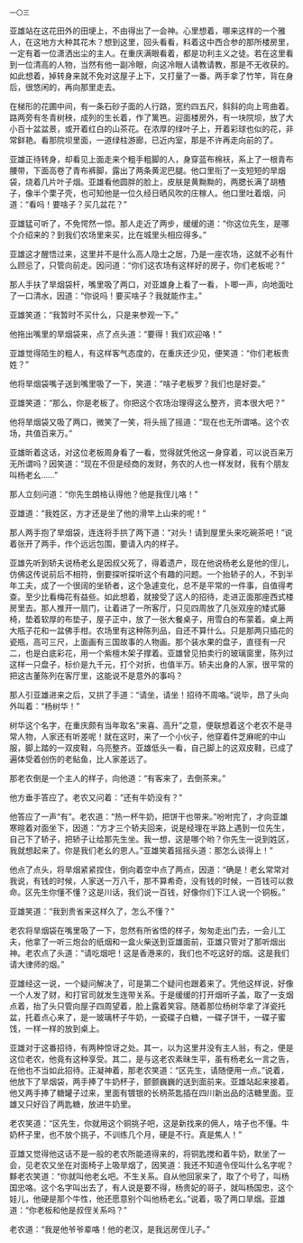     一〇三 

   亚雄站在这花田外的田埂上，不由得出了一会神。心里想着，哪来这样的一个雅人，在这地方大种其花木？想到这里，回头看看，料着这中西合参的那所楼房里，一定有着一位潇洒出尘的主人。在重庆满眼看着，都是功利主义之徒。若在这里看到一位清高的人物，当然有他一副冷眼，向这冷眼人请教请教，那是不无收获的。如此想着，掉转身来就不免对这屋子上下，又打量了一番。两手拿了竹竿，背在身后，很悠闲的，再向那里走去。

   在梯形的花圃中间，有一条石砂子面的人行路，宽约四五尺，斜斜的向上弯曲着。路两旁有冬青树秧，成列的生长着，作了篱笆。迎面楼房外，有一块院坝，放了大小百十盆盆景，或开着红白的山茶花。在浓厚的绿叶子上，开着彩球也似的花，非常鲜艳。看那院坝里面，一道绿柱游廊，已近内室，那是不许再走向前的了。

   亚雄正待转身，却看见上面走来个粗手粗脚的人，身穿蓝布棉袄，系上了一根青布腰带，下面高卷了青布裤脚，露出了两条黄泥巴腿。他口里衔了一支短短的旱烟袋，烧着几片叶子烟。亚雄看他圆胖的脸上，皮肤是黄黝黝的，两腮长满了胡楂子，像半个栗子壳，也可知他是一位久经日晒风吹的庄稼人。他口里吐着烟，问道：“看吗！要啥子？买几盆花？”

   亚雄猛可听了，不免愕然一惊。那人走近了两步，缓缓的道：“你这位先生，是哪个介绍来的？到我们农场里来买，比在城里头相应得多。”

   亚雄这才醒悟过来，这里并不是什么高人隐士之居，乃是一座农场，这就不必有什么顾忌了，只管向前走。因问道：“你们这农场有这样好的房子，你们老板呢？”

   那人手扶了旱烟袋杆，嘴里吸了两口，对亚雄身上看了一看，卜唧一声，向地面吐了一口清水，因道：“你说吗！要买啥子？我就能作主。”

   亚雄笑道：“我暂时不买什么，只是来参观一下。”

   他拖出嘴里的旱烟袋来，点了点头道：“要得！我们欢迎咯！”

   亚雄觉得陌生的粗人，有这样客气态度的，在重庆还少见，便笑道：“你们老板贵姓？”

   他将旱烟袋嘴子送到嘴里吸了一下，笑道：“啥子老板罗？我们也是好耍。”

   亚雄笑道：“那么，你是老板了。你把这个农场治理得这么整齐，资本很大吧？”

   他将旱烟袋又吸了两口，微笑了一笑，将头摇了摇道：“现在也无所谓咯。这个农场，共值百来万。”

   亚雄昕着这话，对这位老板周身看了一看，觉得就凭他这一身穿着，可以说百来万无所谓吗？因笑道：“现在不但是经商的发财，务农的人也一样发财，我有个朋友叫杨老幺……”

   那人立刻问道：“你先生朗格认得他？他是我侄儿咯！”

   亚雄道：“我姓区，方才还是坐了他的滑竿上山来的呢！”

   那人两手抱了旱烟袋，连连将手拱了两下道：“对头！请到屋里头来吃碗茶吧！”说着张开了两手，作个远远包围，要请入内的样子。

   亚雄先听到轿夫说杨老幺是因叔父死了，得着遗产，现在他说杨老幺是他的侄儿，仿佛这传说前后不相符，倒要探听探听这个有趣的问题。一个抬轿子的人，不到半年工夫，成了一个很阔的坐轿者，这个急遽变化，总不是平常的一件事，自值得考查。至少比看梅花有益些。如此想着，就接受了这人的招待，走进正面那座西式楼房里去。那人推开一扇门，让着进了一所客厅，只见四周放了几张双座的矮式藤椅，垫着软厚的布垫子，屋子正中，放了一张大餐桌子，用雪白的布蒙着。桌上两大瓶子花和一盆佛手柑。农场里有这种陈列品，自还不算什么。只是那两只插花的瓷瓶，高可三尺，上面画有三国故事的人物画。那个装水果的盘子，直径有一尺二，也是白底彩花，用一个紫檀木架子撑着。亚雄曾见拍卖行的玻璃窗里，陈列过这样一只盘子，标价是九千元，打个对折，也值半万。轿夫出身的人家，很平常的把这古董陈列在客厅里，这能说不是意外的事吗？

   那人引亚雄进来之后，又拱了手道：“请坐，请坐！招待不周咯。”说毕，昂了头向外叫着：“杨树华！”

   树华这个名字，在重庆颇有当年取名“来喜、高升”之意，便联想着这个老农不是寻常人物，人家还有听差呢！就在这时，来了一个小伙子，他穿着件芝麻呢的中山服，脚上踏的一双皮鞋，乌亮整齐。亚雄低头一看，自己脚上的这双皮鞋，已成了遍体受着创伤的老鲇鱼，比人家差远了。

   那老农倒是一个主人的样子，向他道：“有客来了，去倒茶来。”

   他方垂手答应了。老农又问着：“还有牛奶没有？”

   他答应了一声“有”。老农道：“热一杯牛奶，把饼干也带来。”吩咐完了，才向亚雄寒暄着对面坐下，因道：“方才三个轿夫回来，说是经理在半路上遇到一位先生，自己下了轿子，把轿子让给那先生坐。我一想，这是哪个哟？你先生一说到姓区，我就想起来了。你是我们老幺的恩人。”亚雄笑着摇摇头道：那怎么谈得上！”

   他点了点头，将旱烟紧紧捏住，倒向着空中点了两点，因道：“确是！老幺常常对我说，有钱的时候，人家送一万八千，那不算希奇，没有钱的时候，一百钱可以救命。区先生你懂不懂？这是川话，我们说一百钱，好像你们下江人说一个铜板。”

   亚雄笑道：“我到贵省来这样久了，怎么不懂？”

   老农将旱烟袋在嘴里吸了一下，忽然有所省悟的样子，匆匆走出门去，一会儿工夫，他拿了一听三炮台的纸烟和一盒火柴送到亚雄面前，亚雄只管对了那听烟出神。老农点了头道：“请吃烟吧！这是香港来的，我们也不吃这好的烟。这是我们请大律师的烟。”

   亚雄经这一说，一个疑问解决了，可是第二个疑问也跟着来了。凭他这样说，好像一个人发了财，和打官司就发生连带关系。于是缓缓的打开烟听子盖，取了一支烟点着，抬了头只管向屋子四周望着，脸上露着笑容。随着那位杨树华拿了洋瓷托盆，托着点心来了，是一玻璃杯子牛奶，一瓷碟子白糖，一碟子饼干，一碟子蜜饯，一样一样的放到桌上。

   亚雄对于这番招待，有两种惊讶之处。其一，以为这里并没有主人翁，有之，便是这位老农，他竟有这种享受。其二，是与这老农素昧生平，虽有杨老幺一言之告，在他也不当如此招待。正凝神着，那老农笑道：“区先生，请随便用一点。”说着，他放下了旱烟袋，两手捧了牛奶杯子，颤颤巍巍的送到面前来。亚雄站起来接着。他又两手捧了糖罐子过来，里面有镀银的长柄茶匙插在四川新出品的洁糖里面。亚雄又只好舀了两匙糖，放进牛奶里。

   老农笑道：“区先生，你就用这个铜挑子吧，这是新找来的佣人，啥子也不懂。牛奶杯子里，也不放个挑子，不训练几个月，硬是不行。真是焦人！”

   亚雄又觉得他这话不是一般的老农所能道得来的，将铜匙搅和着牛奶，默坐了一会，见老农又坐在对面椅子上吸旱烟了，因笑道：我还不知道令侄叫什么名字呢？黟老农笑道：“你就叫他老幺吧。不生关系。自从他回家来了，取了个号了，叫杨国忠咯。这个名字叫出去了，有人说是要不得，杨贵妃的哥子，就叫杨国忠，这个娃儿，他硬是那个牛性，他还愿意别个叫他杨老幺。”说着，吸了两口旱烟。亚雄道：“你老板和他是叔侄关系吗？”

   老农道：“我是他爷爷辈咯！他的老汉，是我远房侄儿子。”

